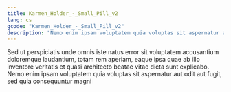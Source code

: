 ```yaml
---
title: Karmen_Holder_-_Small_Pill_v2
lang: cs
gcode: "Karmen_Holder_-_Small_Pill_v2"
description: "Nemo enim ipsam voluptatem quia voluptas sit aspernatur aut odit aut fugit, sed quia consequuntur"
---
```


Sed ut perspiciatis unde omnis iste natus error sit voluptatem accusantium doloremque laudantium, totam rem aperiam, eaque ipsa quae ab illo inventore veritatis et quasi architecto beatae vitae dicta sunt explicabo. Nemo enim ipsam voluptatem quia voluptas sit aspernatur aut odit aut fugit, sed quia consequuntur magni